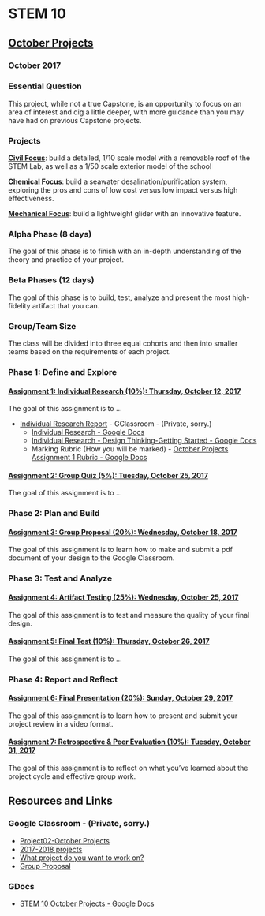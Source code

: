 # STEM 10
## [October Projects](https://docs.google.com/document/d/1iFg5hruR0AjjmZfiqRWXqb8ARmmXEB73n493TdkT3i4/edit?usp=sharing)
### October 2017

### Essential Question
This project, while not a true Capstone, is an opportunity to focus on an area of interest and dig a little deeper, with more guidance than you may have had on previous Capstone projects.  
### Projects
__[Civil Focus](https://docs.google.com/document/d/1zgB2dqvyUa_nSuTz4OD6IrehghhuIIyUVGPEMvkro6k/edit)__: build a detailed, 1/10 scale model with a removable roof of the STEM Lab, as well as a 1/50 scale exterior model of the school

__[Chemical Focus](https://docs.google.com/document/d/1j7rhVEbWi68TvEC5Ac5SLFIz6SSTTTbfuvBtZc6pgx8/edit)__:  build a seawater desalination/purification system, exploring the pros and cons of low cost versus low impact versus high effectiveness.

__[Mechanical Focus](https://docs.google.com/document/d/1oDJ4Rk6Q4MhG9L6tbxJ_4ViGW_sSB4zBiQZomJKJIlw/edit)__: build a lightweight glider with an innovative feature.

### Alpha Phase (8 days)
The goal of this phase is to finish with an in-depth understanding of the theory and practice of your project.  
### Beta Phases (12 days)
The goal of this phase is to build, test, analyze and present the most high-fidelity artifact that you can.
### Group/Team Size
The class will be divided into three equal cohorts and then into smaller teams based on the requirements of each project. 

### Phase 1:  Define and Explore
#### [Assignment 1: Individual Research \(10%\): Thursday, October 12, 2017](https://docs.google.com/document/d/1lHU_OPjM9HpJaTpTdDIoD2khuSbcRZ3pIUpSpcLsL6E/edit#)

The goal of this assignment is to ... 

- [Individual Research Report](https://classroom.google.com/u/0/c/NzQyNzAwNDgzMFpa/a/ODU5MDY1ODQ0OVpa/details) - GClassroom - (Private, sorry.)
  - [Individual Research - Google Docs](https://docs.google.com/document/d/1ozIPES_fuIjj1WQs60-zvqV5ONaPZinHdqpe0myvLdA/edit)
  - [Individual Research - Design Thinking-Getting Started - Google Docs](https://docs.google.com/document/d/1p0cY4KxZYvvKRsB4b9sdcYOfDo-MJWHPvKp2WvaKBLY/edit)
  - Marking Rubric (How you will be marked) - [October Projects Assignment 1 Rubric - Google Docs](https://docs.google.com/document/d/1f-B885N5wo7hAKbgqWYRtbJuK70e_mxnfxh7H1Py2m4/edit)


#### [Assignment 2: Group Quiz \(5%\): Tuesday, October 25, 2017](https://docs.google.com/document/d/13wP7RZVC6xivBS4CAYdrS30v3OYnJAvtdIaa_DRwJwA/edit#)

The goal of this assignment is to ...

### Phase 2:  Plan and Build
#### [Assignment 3: Group Proposal \(20%\): Wednesday, October 18, 2017](https://docs.google.com/document/d/1Mj_tsFBRjE9Cn8OOsFJU0K-YBIk0wkgAh_qf4Akec7Y/edit#)

The goal of this assignment is to learn how to make and submit a pdf document of your design to the Google Classroom.

### Phase 3:  Test and Analyze

#### [Assignment 4: Artifact Testing \(25%\): Wednesday, October 25, 2017](https://docs.google.com/document/d/1Yt490O2Php4pQlFdrNX4grYYQfJcJbPPaxeP5IaUeiU/edit#heading=h.ut0fiebf5iei)

The goal of this assignment is to test and measure the quality of your final design.

#### [Assignment 5:  Final Test \(10%\): Thursday, October 26, 2017](https://docs.google.com/document/d/1obz5TPJM9ZeNXPxR48BnSV25LaDquL7Z8-N6d1dKevA/edit#)

The goal of this assignment is to ...

### Phase 4:  Report and Reflect
#### [Assignment 6: Final Presentation (20%): Sunday, October 29, 2017](https://docs.google.com/document/d/1gS1tVH8Y9qhJLD3L2qCcburWDsiMsHpXmymjheu9_JU/edit#)

The goal of this assignment is to learn how to present and submit your project review in a video format.

#### [Assignment 7: Retrospective & Peer Evaluation (10%): Tuesday, October 31, 2017](https://docs.google.com/document/d/1R3UgHYxnomcyFTWOz8CdC4drYouJ1RaJL7-lRZBiR4M/edit#)

The goal of this assignment is to reflect on what you’ve learned about the project cycle and effective group work.


## Resources and Links
### Google Classroom - (Private, sorry.)
- [Project02-October Projects](https://classroom.google.com/u/0/c/NzQyNzAwNDgzMFpa/t/ODQ0ODY5NDAyM1pa)
- [2017-2018 projects](https://classroom.google.com/u/0/c/NzQyNzAwNDgzMFpa/sa/NzY0Mzg3MjI4Nlpa/details)
- [What project do you want to work on?](https://classroom.google.com/u/0/c/NzQyNzAwNDgzMFpa/mc/ODQ0ODY3ODgwNFpa/details)
- [Group Proposal](https://classroom.google.com/u/0/c/NzQyNzAwNDgzMFpa/a/ODY3MzQ1NTYxOVpa/details)

### GDocs

- [STEM 10 October Projects - Google Docs](https://docs.google.com/document/d/1iFg5hruR0AjjmZfiqRWXqb8ARmmXEB73n493TdkT3i4/edit)



























